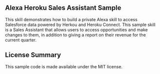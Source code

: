 ## Alexa Heroku Sales Assistant Sample

This skill demonstrates how to build a private Alexa skill to access Salesforce data powered by Herkou and Heroku Connect. This sample skill is a Sales Assistant that allows users to access opportunities and make changes to them, in addition to giving a report on their revenue for the current quarter.

## License Summary

This sample code is made available under the MIT license. 
